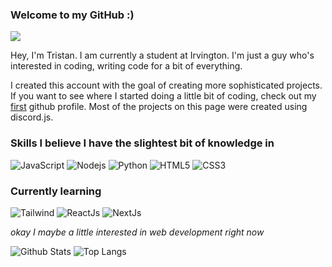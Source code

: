 ### Welcome to my GitHub :)

![](https://api.visitorbadge.io/api/VisitorHit?user=treestang&repo=treestang&countColor=%237B1E7A)

Hey, I'm Tristan. I am currently a student at Irvington.
I'm just a guy who's interested in coding, writing code for a bit of everything.


I created this account with the goal of creating more sophisticated projects.  If you want to see where I started doing a little bit of coding, check out my [first](https://github.com/Koolwiza) github profile. Most of the projects on this page were created using discord.js.

### Skills I believe I have the slightest bit of knowledge in
![JavaScript](https://img.shields.io/badge/-JavaScript-F7DF1E?style=for-the-badge&logo=javascript&logoColor=black)
![Nodejs](https://img.shields.io/badge/-Nodejs-339933?style=for-the-badge&logo=Node.js&logoColor=white)
![Python](https://img.shields.io/badge/-Python-3776AB?style=for-the-badge&logo=Python&logoColor=white)
![HTML5](https://img.shields.io/badge/HTML-239120?style=for-the-badge&logo=html5&logoColor=white)
![CSS3](https://img.shields.io/badge/-CSS3-1572B6?style=for-the-badge&logo=css3)


### Currently learning
![Tailwind](https://img.shields.io/badge/-Tailwind_CSS-38B2AC?style=for-the-badge&logo=tailwind-css&logoColor=white)
![ReactJs](https://img.shields.io/badge/-ReactJs-61DAFB?style=for-the-badge&logo=tailwind-css&logoColor=white)
![NextJs](https://img.shields.io/badge/-NextJs-000000?style=for-the-badge&logo=tailwind-css&logoColor=white)

*okay I maybe a little interested in web development right now*


![Github Stats](https://github-readme-stats.vercel.app/api?username=treestang&count_private=true&show_icons=true&include_all_commits=true)
![Top Langs](https://github-readme-stats.vercel.app/api/top-langs/?username=treestang&hide=TeX&layout=compact)
